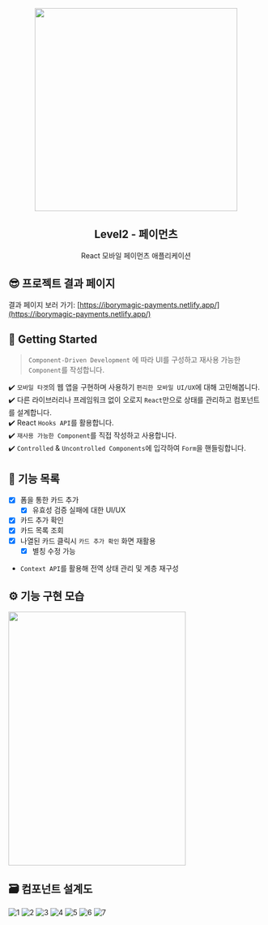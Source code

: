 <p align="middle" >
  <img src="https://techcourse-storage.s3.ap-northeast-2.amazonaws.com/0fefce79602043a9b3281ee1dd8f4be6" width="400">
</p>
<h2 align="middle">Level2 - 페이먼츠</h2>
<p align="middle">React 모바일 페이먼츠 애플리케이션</p>
</p>

## 😎 프로젝트 결과 페이지

결과 페이지 보러 가기: [https://iborymagic-payments.netlify.app/](https://iborymagic-payments.netlify.app/)

## 🚀 Getting Started

> `Component-Driven Development` 에 따라 UI를 구성하고 재사용 가능한 `Component`를 작성합니다.

✔️ `모바일 타겟`의 웹 앱을 구현하며 사용하기 `편리한 모바일 UI/UX`에 대해 고민해봅니다.  
✔️ 다른 라이브러리나 프레임워크 없이 오로지 `React`만으로 상태를 관리하고 컴포넌트를 설계합니다.  
✔️ React `Hooks API`를 활용합니다.  
✔️ `재사용 가능한 Component`를 직접 작성하고 사용합니다.  
✔️ `Controlled` & `Uncontrolled Components`에 입각하여 `Form`을 핸들링합니다.

## 📝 기능 목록

- [x] 폼을 통한 카드 추가
  - [x] 유효성 검증 실패에 대한 UI/UX
- [x] 카드 추가 확인
- [x] 카드 목록 조회
- [x] 나열된 카드 클릭시 `카드 추가 확인` 화면 재활용
  - [x] 별칭 수정 가능
- `Context API`를 활용해 전역 상태 관리 및 계층 재구성

## ⚙ 기능 구현 모습

<img src="https://user-images.githubusercontent.com/42052110/116663732-7bca1680-a9d2-11eb-8422-80ac0922b1bf.gif" width="350" height="500" />

## 🗃 컴포넌트 설계도

![1](https://user-images.githubusercontent.com/42052110/116653664-a318e780-a9c2-11eb-8b43-0194a3cdd02c.PNG)
![2](https://user-images.githubusercontent.com/42052110/116653670-a57b4180-a9c2-11eb-8e20-441c27b07395.PNG)
![3](https://user-images.githubusercontent.com/42052110/116653677-a7450500-a9c2-11eb-8ccd-9afc222d5607.PNG)
![4](https://user-images.githubusercontent.com/42052110/116653680-aa3ff580-a9c2-11eb-8323-fc8b96f1eab1.PNG)
![5](https://user-images.githubusercontent.com/42052110/116653685-ac09b900-a9c2-11eb-9434-fc1cb21d283b.PNG)
![6](https://user-images.githubusercontent.com/42052110/116653690-add37c80-a9c2-11eb-8169-953782b488ec.PNG)
![7](https://user-images.githubusercontent.com/42052110/116653698-b035d680-a9c2-11eb-86e6-2acde8961cfa.PNG)
